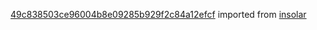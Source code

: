 [49c838503ce96004b8e09285b929f2c84a12efcf](https://github.com/insolar/insolar/commit/49c838503ce96004b8e09285b929f2c84a12efcf) imported from [insolar](https://github.com/insolar/insolar)
